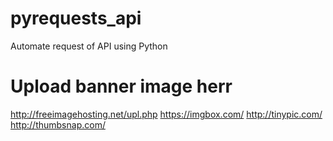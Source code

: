 # pyrequests_api
Automate request of API using Python


# Upload banner image herr
http://freeimagehosting.net/upl.php
https://imgbox.com/
http://tinypic.com/
http://thumbsnap.com/